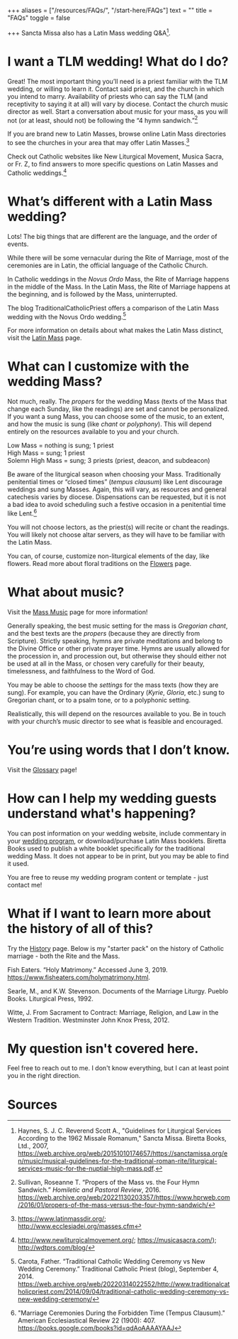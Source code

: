 +++
aliases = ["/resources/FAQs/", 
           "/start-here/FAQs"]
text = ""
title = "FAQs"
toggle = false

+++
Sancta Missa also has a Latin Mass wedding Q&A[^1]. 

# I want a TLM wedding! What do I do?

Great! The most important thing you’ll need is a priest familiar with the TLM wedding, or willing to learn it. Contact said priest, and the church in which you intend to marry. Availability of priests who can say the TLM (and receptivity to saying it at all) will vary by diocese. Contact the church music director as well. Start a conversation about music for your mass, as you will not (or at least, should not) be following the “4 hymn sandwich.”[^2]

If you are brand new to Latin Masses, browse online Latin Mass directories to see the churches in your area that may offer Latin Masses.[^3]

Check out Catholic websites like New Liturgical Movement, Musica Sacra, or Fr. Z, to find answers to more specific questions on Latin Masses and Catholic weddings.[^4]

# What’s different with a Latin Mass wedding?

Lots! The big things that are different are the language, and the order of events. 

While there will be some vernacular during the Rite of Marriage, most of the ceremonies are in Latin, the official language of the Catholic Church.

In Catholic weddings in the _Novus Ordo_ Mass, the Rite of Marriage happens in the middle of the Mass. In the Latin Mass, the Rite of Marriage happens at the beginning, and is followed by the Mass, uninterrupted.

The blog TraditionalCatholicPriest offers a comparison of the Latin Mass wedding with the Novus Ordo wedding.[^5]

For more information on details about what makes the Latin Mass distinct, visit the [Latin Mass](/about-the-latin-mass/) page.

# What can I customize with the wedding Mass?

Not much, really. The _propers_ for the wedding Mass (texts of the Mass that change each Sunday, like the readings) are set and cannot be personalized. If you want a sung Mass, you can choose some of the music, to an extent, and how the music is sung (like _chant_ or _polyphony_). This will depend entirely on the resources available to you and your church.

Low Mass = nothing is sung; 1 priest  
High Mass = sung; 1 priest  
Solemn High Mass = sung; 3 priests (priest, deacon, and subdeacon)

Be aware of the liturgical season when choosing your Mass. Traditionally penitential times or “closed times” (_tempus clausum_) like Lent discourage weddings and sung Masses. Again, this will vary, as resources and general catechesis varies by diocese. Dispensations can be requested, but it is not a bad idea to avoid scheduling such a festive occasion in a penitential time like Lent.[^6]

You will not choose lectors, as the priest(s) will recite or chant the readings. You will likely not choose altar servers, as they will have to be familiar with the Latin Mass.

You can, of course, customize non-liturgical elements of the day, like flowers. Read more about floral traditions on the [Flowers](/flowers/) page.

# What about music?

Visit the [Mass Music](/mass-music) page for more information! 

Generally speaking, the best music setting for the mass is _Gregorian chant_, and the best texts are the _propers_ (because they are directly from Scripture). Strictly speaking, hymns are private meditations and belong to the Divine Office or other private prayer time. Hymns are usually allowed for the procession in, and procession out, but otherwise they should either not be used at all in the Mass, or chosen very carefully for their beauty, timelessness, and faithfulness to the Word of God. 

You may be able to choose the _settings_ for the mass texts (how they are sung). For example, you can have the Ordinary (_Kyrie_, _Gloria_, etc.) sung to Gregorian chant, or to a psalm tone, or to a polyphonic setting.

Realistically, this will depend on the resources available to you. Be in touch with your church’s music director to see what is feasible and encouraged.

# You’re using words that I don’t know.

Visit the [Glossary](/glossary/) page!

# How can I help my wedding guests understand what's happening?

You can post information on your wedding website, include commentary in your [wedding program](/programs), or download/purchase Latin Mass booklets. Biretta Books used to publish a white booklet specifically for the traditional wedding Mass. It does not appear to be in print, but you may be able to find it used. 

You are free to reuse my wedding program content or template - just contact me!

# What if I want to learn more about the history of all of this?

Try the [History](/history/) page. Below is my "starter pack" on the history of Catholic marriage - both the Rite and the Mass.

Fish Eaters. “Holy Matrimony.” Accessed June 3, 2019. https://www.fisheaters.com/holymatrimony.html.

Searle, M., and K.W. Stevenson. Documents of the Marriage Liturgy. Pueblo Books. Liturgical Press, 1992.

Witte, J. From Sacrament to Contract: Marriage, Religion, and Law in the Western Tradition. Westminster John Knox Press, 2012.

# My question isn't covered here. 

Feel free to reach out to me. I don't know everything, but I can at least point you in the right direction.

# Sources

[^1]: Haynes, S. J. C. Reverend Scott A., "Guidelines for Liturgical Services According to the 1962 Missale Romanum," Sancta Missa. Biretta Books, Ltd., 2007, https://web.archive.org/web/20151010174657/https://sanctamissa.org/en/music/musical-guidelines-for-the-traditional-roman-rite/liturgical-services-music-for-the-nuptial-high-mass.pdf.

[^2]: Sullivan, Roseanne T. “Propers of the Mass vs. the Four Hymn Sandwich.” _Homiletic and Pastoral Review_, 2016. https://web.archive.org/web/20221130203357/https://www.hprweb.com/2016/01/propers-of-the-mass-versus-the-four-hymn-sandwich/

[^3]: https://www.latinmassdir.org/; http://www.ecclesiadei.org/masses.cfm

[^4]: http://www.newliturgicalmovement.org/; https://musicasacra.com/); http://wdtprs.com/blog/

[^5]: Carota, Father. “Traditional Catholic Wedding Ceremony vs New Wedding Ceremony.” Traditional Catholic Priest (blog), September 4, 2014. https://web.archive.org/web/20220314022552/http://www.traditionalcatholicpriest.com/2014/09/04/traditional-catholic-wedding-ceremony-vs-new-wedding-ceremony/ 

[^6]: "Marriage Ceremonies During the Forbidden Time (Tempus Clausum)." American Ecclesiastical Review 22 (1900): 407. https://books.google.com/books?id=qdAoAAAAYAAJ
